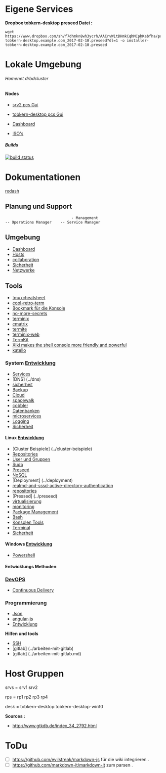 Eigene Services
=============

**Dropbox tobkern-desktop preseed Datei :**
```
wget https://www.dropbox.com/sh/f7dhmkn8wh3ycrh/AACrvW1tDHmkCqhMCphKabfha/preseed/installer-tobkern-desktop.example.com_2017-02-10.preseed?dl=1 -o installer-tobkern-desktop.example.com_2017-02-10.preseed
```

# Lokale Umgebung

###### Homenet drbdcluster
#### Nodes

* [srv2 pcs Gui](https://srv2.example.com:2224/manage) 
* [tobkern-desktop pcs Gui](https://tobkern-desktop.example.com:2224/manage)



* [Dashboard](http://192.168.4.14/~tobkern/startmin-master/pages/server.html)
* [ISO's](http://srv2.example.com/~tobkern/iso/)

##### Builds 

[![build status](https://gitlab.com/tobkern1980/home-net4-environment/badges/master/build.svg)](https://gitlab.com/tobkern1980/home-net4-environment/commits/master)


Dokumentationen
===============
[redash](https://redash.io/help/aboutrd/aboutrd.html#whats_redash)


## Planung und Support

```
                              - Management
-- Operations Manager    -- Service Manager

```

## Umgebung
* [Dashboard](../dashboard)
* [Hosts](../hosts)
* [collaboration](../collaboration)
* [Sicherheit](../sicherheit)
* [Netzwerke](../netzwerke)

## Tools
* [tmuxcheatsheet](https://tmuxcheatsheet.com/)
* [cool-retro-term](https://github.com/Swordfish90/cool-retro-term )
* [Bookmark für die Konsole](https://itsfoss.com/buku-command-line-bookmark-manager-linux/)
* [no-more-secrets](https://github.com/bartobri/no-more-secrets)
* [terminix](https://github.com/gnunn1/terminix)
* [cmatrix](http://www.asty.org/cmatrix/)
* [termite](https://github.com/thestinger/termite)
* [terminix-web](https://gnunn1.github.io/terminix-web/)
* [TermKit](https://github.com/unconed/TermKit)
* [Xiki makes the shell console more friendly and powerful](http://xiki.org/ )
* [katello](https://gitlab.com/tobkern1980/home-net4-environment/wikis/katello)

### System [Entwicklung](../entwicklung)
* [Services](../services)
* [DNS] (../dns)
* [sicherheit](../sicherheit)
* [Backup](../backup)
* [Cloud](../cloud)
* [spacewalk](../spacewalk)
* [cobbler](../cobbler)
* [Datenbanken](../datenbanken)
* [microservices](../microservices)
* [Logging](../logging)
* [Sicherheit](../sicherheit)

#### Linux [Entwicklung](../entwicklung)
* [Cluster Beispiele] (../cluster-beispiele)
* [Repositories](../repositories)
* [User und Gruppen](../user-und-gruppen)
* [Sudo](../sudo)
* [Preseed](../preseed)
* [NoSQL](../nosql)
* [Deployment] (../deployment)
* [realmd-and-sssd-active-directory-authentication](../realmd-and-sssd-active-directory-authentication)
* [repositories](../repositories)
* [Pressed] (../preseed)
* [virtualisierung](../virtualisierung)
* [monitoring](../monitoring)
* [Package Management ](../package-management)
* [Bash](../bash)
* [Konsolen Tools](../konsolen-tools)
* [Terminal](../terminal)
* [Sicherheit](../sicherheit)

#### Windows [Entwicklung](../entwicklung)
* [Powershell](../powershell-basic)

#### Entwicklungs Methoden
### [DevOPS](https://gitlab.com/tobkern1980/home-net4-environment/wikis/devops)
* [Continuous Delivery](../continuous-delivery)

### Programmierung 
* [Json](../json)
* [angular-js](../angular-js)
* [Entwicklung](../entwicklung)

**Hilfen und tools**
* [SSH](../arbeiten-mit-ssh)
* [gitlab] (../arbeiten-mit-gitlab)
* [gitlab] (../arbeiten-mit-gitlab.md)

Host Gruppen
===========

srvs = srv1 srv2

rps = rp1 rp2 rp3 rp4 

desk = tobkern-desktop tobkern-desktop-win10

**Sources :**

 *  http://www.gtkdb.de/index_34_2792.html



ToDu
====
* [ ]  https://github.com/evilstreak/markdown-js für die wiki integrieren .
* [ ]  https://github.com/markdown-it/markdown-it zum parsen .
